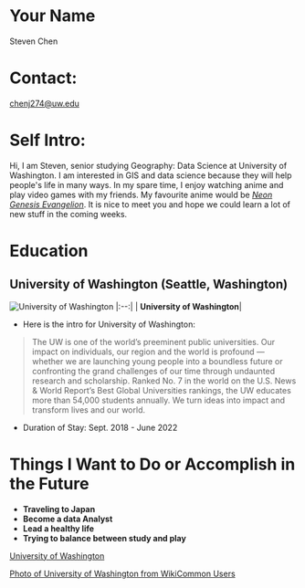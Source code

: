 # Your Name
Steven Chen

# Contact: 
chenj274@uw.edu

# Self Intro:
Hi, I am Steven, senior studying Geography: Data Science at University of Washington. I am interested in GIS and data science because they will help people's life in many ways. In my spare time, I enjoy watching anime and play video games with my friends. My favourite anime would be [ <em> Neon Genesis Evangelion</em>](https://en.wikipedia.org/wiki/Neon_Genesis_Evangelion). It is nice to meet you and hope we could learn a lot of new stuff in the coming weeks. 

# Education

## University of Washington (Seattle, Washington)

![University of Washington](https://upload.wikimedia.org/wikipedia/commons/1/1c/University_of_Washington%2C_Seattle%2C_WA.JPG)
|:--:|
| <b>University of Washington</b>|
* Here is the intro for University of Washington: 
> The UW is one of the world’s preeminent public universities. Our impact on individuals, our region and the world is profound — whether we are launching young people into a boundless future or confronting the grand challenges of our time through undaunted research and scholarship. Ranked No. 7 in the world on the U.S. News & World Report’s Best Global Universities rankings, the UW educates more than 54,000 students annually. We turn ideas into impact and transform lives and our world.

* Duration of Stay: Sept. 2018 - June 2022 

# Things I Want to Do or Accomplish in the Future 

- **Traveling to Japan**
- **Become a data Analyst**
- **Lead a healthy life** 
- **Trying to balance between study and play**

[University of Washington](https://www.washington.edu/about/?utm_source=whitebar&utm_medium=click&utm_campaign=about&utm_term=abouttheuw)

[Photo of University of Washington from WikiCommon Users](https://commons.wikimedia.org/wiki/File:University_of_Washington,_Seattle,_WA.JPG) 

